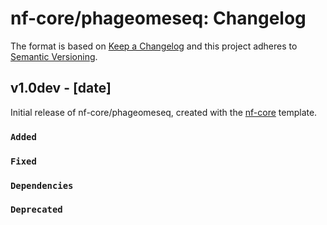 # nf-core/phageomeseq: Changelog

The format is based on [Keep a Changelog](https://keepachangelog.com/en/1.0.0/)
and this project adheres to [Semantic Versioning](https://semver.org/spec/v2.0.0.html).

## v1.0dev - [date]

Initial release of nf-core/phageomeseq, created with the [nf-core](https://nf-co.re/) template.

### `Added`

### `Fixed`

### `Dependencies`

### `Deprecated`
